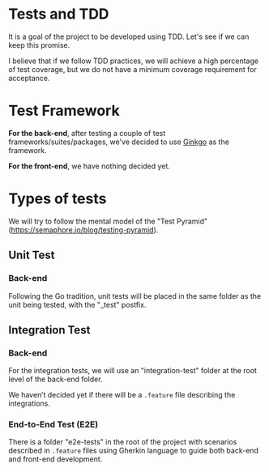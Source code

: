 # Tests and TDD

It is a goal of the project to be developed using TDD. Let's see if we can keep this promise.

I believe that if we follow TDD practices, we will achieve a high percentage of test coverage, but we do not have a minimum coverage requirement for acceptance.

# Test Framework

**For the back-end**, after testing a couple of test frameworks/suites/packages, we've decided to use [Ginkgo](https://onsi.github.io/ginkgo/) as the framework.

**For the front-end**, we have nothing decided yet.

# Types of tests

We will try to follow the mental model of the "Test Pyramid" (https://semaphore.io/blog/testing-pyramid).

## Unit Test

### Back-end

Following the Go tradition, unit tests will be placed in the same folder as the unit being tested, with the "_test" postfix.

## Integration Test

### Back-end

For the integration tests, we will use an "integration-test" folder at the root level of the back-end folder.

We haven’t decided yet if there will be a `.feature` file describing the integrations.

### End-to-End Test (E2E)

There is a folder "e2e-tests" in the root of the project with scenarios described in `.feature` files using Gherkin language to guide both back-end and front-end development.
